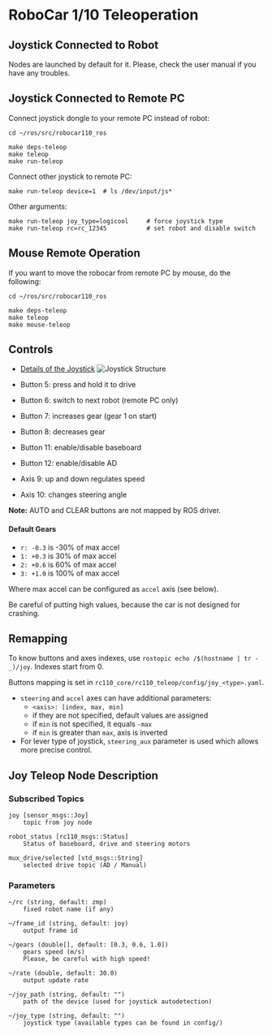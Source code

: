 # RoboCar 1/10 Teleoperation

## Joystick Connected to Robot
Nodes are launched by default for it. Please, check the user manual if you have any troubles.

## Joystick Connected to Remote PC
Connect joystick dongle to your remote PC instead of robot:
```
cd ~/ros/src/robocar110_ros

make deps-teleop
make teleop
make run-teleop
```

Connect other joystick to remote PC:
```
make run-teleop device=1  # ls /dev/input/js*
```

Other arguments:
```
make run-teleop joy_type=logicool     # force joystick type
make run-teleop rc=rc_12345           # set robot and disable switch
```

## Mouse Remote Operation
If you want to move the robocar from remote PC by mouse, do the following:
```
cd ~/ros/src/robocar110_ros

make deps-teleop
make teleop
make mouse-teleop
```  

## Controls

- [Details of the Joystick](https://www.elecom.co.jp/products/JC-U4113SBK.html)
![Joystick Structure](./docs/images/joystick.jpg)

- Button 5: press and hold it to drive
- Button 6: switch to next robot (remote PC only)
- Button 7: increases gear (gear 1 on start)
- Button 8: decreases gear
- Button 11: enable/disable baseboard
- Button 12: enable/disable AD
- Axis 9:  up and down regulates speed
- Axis 10: changes steering angle

**Note:** AUTO and CLEAR buttons are not mapped by ROS driver.

#### Default Gears

* `r: -0.3` is -30% of max accel
* `1: +0.3` is 30% of max accel
* `2: +0.6` is 60% of max accel
* `3: +1.0` is 100% of max accel

Where max accel can be configured as `accel` axis (see below).

Be careful of putting high values, because the car is not designed for crashing.

## Remapping

To know buttons and axes indexes, use `rostopic echo /$(hostname | tr - _)/joy`. Indexes start from 0.

Buttons mapping is set in `rc110_core/rc110_teleop/config/joy_<type>.yaml`.
* `steering` and `accel` axes can have additional parameters:
    * `<axis>: [index, max, min]`
    * if they are not specified, default values are assigned
    * if `min` is not specified, it equals `-max`
    * if `min` is greater than `max`, axis is inverted
* For lever type of joystick, `steering_aux` parameter is used which allows more precise control.

## Joy Teleop Node Description
### Subscribed Topics
```
joy [sensor_msgs::Joy]
    topic from joy node
    
robot_status [rc110_msgs::Status]
    Status of baseboard, drive and steering motors

mux_drive/selected [std_msgs::String]
    selected drive topic (AD / Manual)
```

### Parameters
```
~/rc (string, default: zmp)
    fixed robot name (if any)
    
~/frame_id (string, default: joy)
    output frame id

~/gears (double[], default: [0.3, 0.6, 1.0])
    gears speed (m/s)
    Please, be careful with high speed!

~/rate (double, default: 30.0)
    output update rate

~/joy_path (string, default: "")
    path of the device (used for joystick autodetection)

~/joy_type (string, default: "")
    joystick type (available types can be found in config/)
```